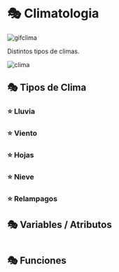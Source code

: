# 🎭 Climatologia

![gifclima](./Imagenes/climatologia.gif)

Distintos tipos de climas.

![clima](./Imagenes/clima.jpg)

## 🎭 Tipos de Clima

### ⭐️ Lluvia



### ⭐️ Viento



### ⭐️ Hojas



### ⭐️ Nieve



### ⭐️ Relampagos



## 🎭 Variables / Atributos

```

```

## 🎭 Funciones